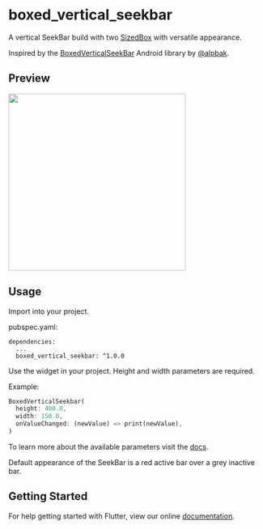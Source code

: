 # boxed_vertical_seekbar

A vertical SeekBar build with two [SizedBox](https://docs.flutter.io/flutter/widgets/SizedBox-class.html) with versatile appearance.

Inspired by the [BoxedVerticalSeekBar](https://github.com/alpbak/BoxedVerticalSeekBar) Android
library by [@alpbak](https://github.com/alpbak).

## Preview
<img src="https://raw.githubusercontent.com/npanagop/flutter_boxed_vertical_seekbar/master/images/preview.gif" width="350"/>

## Usage

Import into your project.

pubspec.yaml:
```
dependencies:
  ...
  boxed_vertical_seekbar: ^1.0.0
```

Use the widget in your project. Height and width parameters are required.

Example:
```dart
BoxedVerticalSeekbar(
  height: 400.0,
  width: 150.0,
  onValueChanged: (newValue) => print(newValue),
)
```

To learn more about the available parameters visit the
[docs](https://pub.dartlang.org/documentation/boxed_vertical_seekbar/latest/boxed_vertical_seekbar/BoxedVerticalSeekBar-class.html).

Default appearance of the SeekBar is a red active bar over a grey inactive bar.

## Getting Started

For help getting started with Flutter, view our online [documentation](https://flutter.io/).